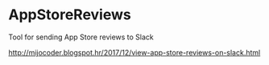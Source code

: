 # AppStoreReviews
Tool for sending App Store reviews to Slack

http://mijocoder.blogspot.hr/2017/12/view-app-store-reviews-on-slack.html
